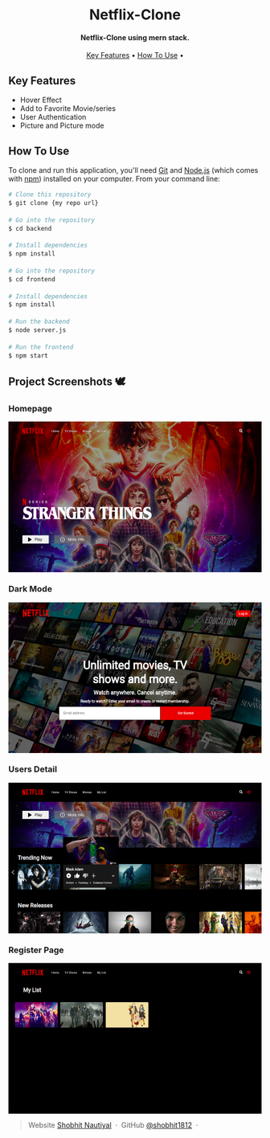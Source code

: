 # 


<h1 align="center">
   Netflix-Clone
  <br>
</h1>

<h4 align="center">Netflix-Clone using mern stack.</h4>


<p align="center">
  <a href="#key-features">Key Features</a> •
  <a href="#how-to-use">How To Use</a> •
</p>


## Key Features
* Hover Effect
* Add to Favorite Movie/series
* User Authentication
* Picture and Picture mode

## How To Use

To clone and run this application, you'll need [Git](https://git-scm.com) and [Node.js](https://nodejs.org/en/download/) (which comes with [npm](http://npmjs.com)) installed on your computer. From your command line:

```bash
# Clone this repository
$ git clone {my repo url}

# Go into the repository
$ cd backend

# Install dependencies
$ npm install

# Go into the repository
$ cd frontend

# Install dependencies
$ npm install

# Run the backend
$ node server.js

# Run the frontend
$ npm start

```



## Project Screenshots 🕊
### Homepage

<img align="center" height="300" src="./screenshots/Screenshot (54).png"/>

### Dark Mode

<img align="center" height="300" src="./screenshots/Screenshot (55).png"/>

### Users Detail

<img align="center" height="300" src="./screenshots/Screenshot (56).png"/>

### Register Page

<img align="center" height="300" src="./screenshots/Screenshot (57).png"/>




> Website [Shobhit Nautiyal](https://shobhitnautiyal.vercel.app/) &nbsp;&middot;&nbsp;
> GitHub [@shobhit1812](https://github.com/Shobhit1812) &nbsp;&middot;&nbsp;
